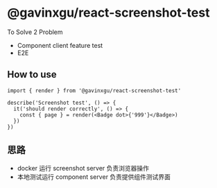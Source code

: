 # @gavinxgu/react-screenshot-test

To Solve 2 Problem

- Component client feature test
- E2E

## How to use

```tsx
import { render } from '@gavinxgu/react-screenshot-test'

describe('Screenshot test', () => {
  it('should render correctly', () => {
    const { page } = render(<Badge dot>{'999'}</Badge>)
  })
})
```

## 思路

- docker 运行 screenshot server 负责浏览器操作
- 本地测试运行 component server 负责提供组件测试界面
